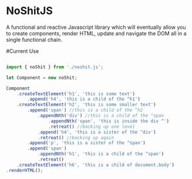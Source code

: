 # NoShitJS

A functional and reactive Javascript library which will eventually allow you to create components, render HTML, update and navigate the DOM all in a single functional chain. 

#Current Use

```javascript

import { noShit } from './noshit.js';

let Component = new noShit;

Component
    .createTextElement('h1', 'this is some text')
        .append('h4', 'this is a child of the ^h1')
    .createTextElement('h2', 'this is some smaller text')
        .append('span') //this is a child of the ^h2
            .appendNth('div') //this is a child of the ^span
                .appendNth('span', 'this is inside the div ^') 
                .retreat() //backing up one level
            .append('h4', 'this is a sister of the ^div')
            .retreat() //backing up again
        .append('p', 'this is a sister of the ^span')
        .append('span')
            .appendNth('h1', 'this is a child of the ^span')
            .retreat()
    .createTextElement('h6', 'this is a child of document.body')
.renderHTML();
    
```
